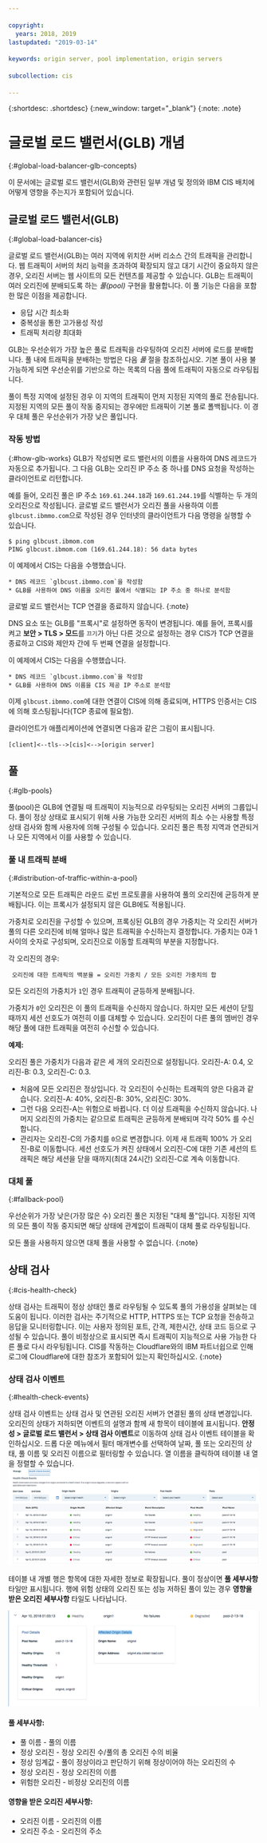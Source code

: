 ```yaml
---

copyright:
  years: 2018, 2019
lastupdated: "2019-03-14"

keywords: origin server, pool implementation, origin servers

subcollection: cis

---
```


{:shortdesc: .shortdesc} 
{:new_window: target="_blank"} 
{:note: .note}

# 글로벌 로드 밸런서(GLB) 개념
{:#global-load-balancer-glb-concepts}

이 문서에는 글로벌 로드 밸런서(GLB)와 관련된 일부 개념 및 정의와 IBM CIS 배치에 어떻게 영향을 주는지가 포함되어 있습니다.

## 글로벌 로드 밸런서(GLB)
{:#global-load-balancer-cis}

글로벌 로드 밸런서(GLB)는 여러 지역에 위치한 서버 리소스 간의 트래픽을 관리합니다. 웹 트래픽이 서버의 처리 능력을 초과하여 확장되지 않고 대기 시간이 중요하지 않은 경우, 오리진 서버는 웹 사이트의 모든 컨텐츠를 제공할 수 있습니다. GLB는 트래픽이 여러 오리진에 분배되도록 하는 _풀(pool)_ 구현을 활용합니다. 이 풀 기능은 다음을 포함한 많은 이점을 제공합니다.

  * 응답 시간 최소화
  * 중복성을 통한 고가용성 작성
  * 트래픽 처리량 최대화

GLB는 우선순위가 가장 높은 풀로 트래픽을 라우팅하여 오리진 서버에 로드를 분배합니다. 풀 내에 트래픽을 분배하는 방법은 다음 _풀_ 절을 참조하십시오. 기본 풀이 사용 불가능하게 되면 우선순위를 기반으로 하는 목록의 다음 풀에 트래픽이 자동으로 라우팅됩니다.

풀이 특정 지역에 설정된 경우 이 지역의 트래픽이 먼저 지정된 지역의 풀로 전송됩니다. 지정된 지역의 모든 풀이 작동 중지되는 경우에만 트래픽이 기본 풀로 폴백됩니다. 이 경우 대체 풀은 우선순위가 가장 낮은 풀입니다. 

### 작동 방법
{:#how-glb-works}
GLB가 작성되면 로드 밸런서의 이름을 사용하여 DNS 레코드가 자동으로 추가됩니다. 그 다음 GLB는 오리진 IP 주소 중 하나를 DNS 요청을 작성하는 클라이언트로 리턴합니다.

예를 들어, 오리진 풀은 IP 주소 `169.61.244.18`과 `169.61.244.19`를 식별하는 두 개의 오리진으로 작성됩니다. 글로벌 로드 밸런서가 오리진 풀을 사용하여 이름 `glbcust.ibmmo.com`으로 작성된 경우 인터넷의 클라이언트가 다음 명령을 실행할 수 있습니다.
```
$ ping glbcust.ibmom.com
PING glbcust.ibmom.com (169.61.244.18): 56 data bytes
```
이 예제에서 CIS는 다음을 수행했습니다.

    * DNS 레코드 `glbcust.ibmmo.com`을 작성함
    * GLB를 사용하여 DNS 이름을 오리진 풀에서 식별되는 IP 주소 중 하나로 분석함

글로벌 로드 밸런서는 TCP 연결을 종료하지 않습니다.
{:note}

DNS 요소 또는 GLB를 "프록시"로 설정하면 동작이 변경됩니다.
예를 들어, 프록시를 켜고 **보안 > TLS > 모드**를 `끄기`가 아닌 다른 것으로 설정하는 경우 CIS가 TCP 연결을 종료하고 CIS와 제안자 간에 두 번째 연결을 설정합니다.

이 예제에서 CIS는 다음을 수행했습니다.

    * DNS 레코드 `glbcust.ibmmo.com`을 작성함
    * GLB를 사용하여 DNS 이름을 CIS 제공 IP 주소로 분석함
    
이제 `glbcust.ibmmo.com`에 대한 연결이 CIS에 의해 종료되며, HTTPS 인증서는 CIS에 의해 호스팅됩니다(TCP 종료에 필요함).

클라이언트가 애플리케이션에 연결되면 다음과 같은 그림이 표시됩니다.

`[client]<--tls-->[cis]<-->[origin server]`

## 풀
{:#glb-pools}

풀(pool)은 GLB에 연결될 때 트래픽이 지능적으로 라우팅되는 오리진 서버의 그룹입니다. 풀이 정상 상태로 표시되기 위해 사용 가능한 오리진 서버의 최소 수는 사용할 특정 상태 검사와 함께 사용자에 의해 구성될 수 있습니다. 오리진 풀은 특정 지역과 연관되거나 모든 지역에서 이를 사용할 수 있습니다.

### 풀 내 트래픽 분배
{:#distribution-of-traffic-within-a-pool}

기본적으로 모든 트래픽은 라운드 로빈 프로토콜을 사용하여 풀의 오리진에 균등하게 분배됩니다. 이는 프록시가 설정되지 않은 GLB에도 적용됩니다.

가중치로 오리진을 구성할 수 있으며, 프록싱된 GLB의 경우 가중치는 각 오리진 서버가 풀의 다른 오리진에 비해 얼마나 많은 트래픽을 수신하는지 결정합니다. 가중치는 0과 1사이의 숫자로 구성되며, 오리진으로 이동할 트래픽의 부분을 지정합니다. 

각 오리진의 경우: 

` 오리진에 대한 트래픽의 백분율 = 오리진 가중치 / 모든 오리진 가중치의 합`

모든 오리진의 가중치가 `1`인 경우 트래픽이 균등하게 분배됩니다. 

가중치가 `0`인 오리진은 이 풀의 트래픽을 수신하지 않습니다. 하지만 모든 세션이 닫힐 때까지 세션 선호도가 여전히 이를 대체할 수 있습니다. 오리진이 다른 풀의 멤버인 경우 해당 풀에 대한 트래픽을 여전히 수신할 수 있습니다.

**예제:** 

오리진 풀은 가중치가 다음과 같은 세 개의 오리진으로 설정됩니다. 오리진-A: 0.4, 오리진-B: 0.3, 오리진-C: 0.3. 

* 처음에 모든 오리진은 정상입니다. 각 오리진이 수신하는 트래픽의 양은 다음과 같습니다. 오리진-A: 40%, 오리진-B: 30%, 오리진C: 30%.
* 그런 다음 오리진-A는 위험으로 바뀝니다. 더 이상 트래픽을 수신하지 않습니다. 나머지 오리진의 가중치는 같으므로 트래픽은 균등하게 분배되며 각각 50% 를 수신합니다.
* 관리자는 오리진-C의 가중치를 `0`으로 변경합니다. 이제 새 트래픽 100% 가 오리진-B로 이동합니다. 세션 선호도가 켜진 상태에서 오리진-C에 대한 기존 세션의 트래픽은 해당 세션을 닫을 때까지(최대 24시간) 오리진-C로 계속 이동합니다.

### 대체 풀
{:#fallback-pool}

우선순위가 가장 낮은(가장 많은 수) 오리진 풀은 지정된 "대체 풀"입니다. 지정된 지역의 모든 풀이 작동 중지되면 해당 상태에 관계없이 트래픽이 대체 풀로 라우팅됩니다.

모든 풀을 사용하지 않으면 대체 풀을 사용할 수 없습니다.
{:note}

## 상태 검사
{:#cis-health-check}

상태 검사는 트래픽이 정상 상태인 풀로 라우팅될 수 있도록 풀의 가용성을 살펴보는 데 도움이 됩니다. 이러한 검사는 주기적으로 HTTP, HTTPS 또는 TCP 요청을 전송하고 응답을 모니터링합니다. 이는 사용자 정의된 포트, 간격, 제한시간, 상태 코드 등으로 구성될 수 있습니다. 풀이 비정상으로 표시되면 즉시 트래픽이 지능적으로 사용 가능한 다른 풀로 다시 라우팅됩니다.
CIS를 작동하는 Cloudflare와의 IBM 파트너쉽으로 인해 로그에 Cloudflare에 대한 참조가 포함되어 있는지 확인하십시오.
{:note}

### 상태 검사 이벤트
{:#health-check-events}

상태 검사 이벤트는 상태 검사 및 연관된 오리진 서버가 연결된 풀의 상태 변경입니다. 오리진의 상태가 저하되면 이벤트의 설명과 함께 새 항목이 테이블에 표시됩니다. **안정성 > 글로벌 로드 밸런서 > 상태 검사 이벤트**로 이동하여 상태 검사 이벤트 테이블을 확인하십시오. 드롭 다운 메뉴에서 필터 매개변수를 선택하여 날짜, 풀 또는 오리진의 상태, 풀 이름 및 오리진 이름으로 필터링할 수 있습니다. 열 이름을 클릭하여 테이블 내 열을 정렬할 수 있습니다.
![상태 검사 이벤트 테이블](images/health-check-events-table.png)

테이블 내 개별 행은 항목에 대한 자세한 정보로 확장됩니다. 풀이 정상이면 **풀 세부사항** 타일만 표시됩니다. 행에 위험 상태의 오리진 또는 성능 저하된 풀이 있는 경우 **영향을 받은 오리진 세부사항** 타일도 나타납니다. 

![상태 검사 이벤트 세부사항](images/health-check-events-details.png)

#### 풀 세부사항:
* 풀 이름 - 풀의 이름
* 정상 오리진 - 정상 오리진 수/풀의 총 오리진 수의 비율
* 정상 임계값 - 풀이 정상이라고 판단하기 위해 정상이어야 하는 오리진의 수
* 정상 오리진 - 정상 오리진의 이름
* 위험한 오리진 - 비정상 오리진의 이름

#### 영향을 받은 오리진 세부사항:
* 오리진 이름 - 오리진의 이름
* 오리진 주소 - 오리진의 주소
